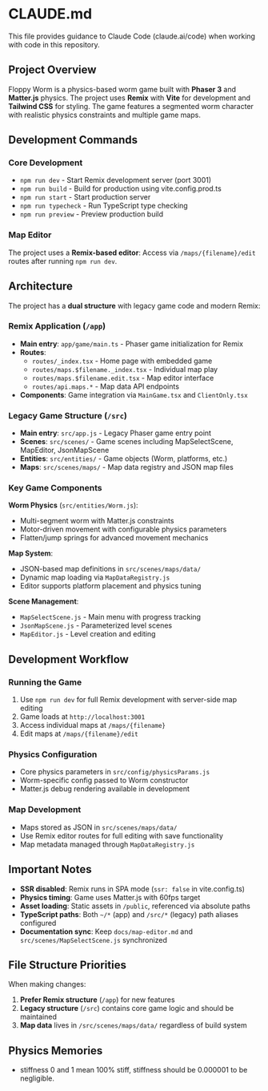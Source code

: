 # CLAUDE.md

This file provides guidance to Claude Code (claude.ai/code) when working with code in this repository.

## Project Overview

Floppy Worm is a physics-based worm game built with **Phaser 3** and **Matter.js** physics. The project uses **Remix** with **Vite** for development and **Tailwind CSS** for styling. The game features a segmented worm character with realistic physics constraints and multiple game maps.

## Development Commands

### Core Development
- `npm run dev` - Start Remix development server (port 3001)
- `npm run build` - Build for production using vite.config.prod.ts
- `npm run start` - Start production server
- `npm run typecheck` - Run TypeScript type checking
- `npm run preview` - Preview production build

### Map Editor
The project uses a **Remix-based editor**: Access via `/maps/{filename}/edit` routes after running `npm run dev`.

## Architecture

The project has a **dual structure** with legacy game code and modern Remix:

### Remix Application (`/app`)
- **Main entry**: `app/game/main.ts` - Phaser game initialization for Remix
- **Routes**: 
  - `routes/_index.tsx` - Home page with embedded game
  - `routes/maps.$filename._index.tsx` - Individual map play
  - `routes/maps.$filename.edit.tsx` - Map editor interface
  - `routes/api.maps.*` - Map data API endpoints
- **Components**: Game integration via `MainGame.tsx` and `ClientOnly.tsx`

### Legacy Game Structure (`/src`)
- **Main entry**: `src/app.js` - Legacy Phaser game entry point
- **Scenes**: `src/scenes/` - Game scenes including MapSelectScene, MapEditor, JsonMapScene
- **Entities**: `src/entities/` - Game objects (Worm, platforms, etc.)
- **Maps**: `src/scenes/maps/` - Map data registry and JSON map files

### Key Game Components

**Worm Physics** (`src/entities/Worm.js`):
- Multi-segment worm with Matter.js constraints
- Motor-driven movement with configurable physics parameters
- Flatten/jump springs for advanced movement mechanics

**Map System**:
- JSON-based map definitions in `src/scenes/maps/data/`
- Dynamic map loading via `MapDataRegistry.js`
- Editor supports platform placement and physics tuning

**Scene Management**:
- `MapSelectScene.js` - Main menu with progress tracking
- `JsonMapScene.js` - Parameterized level scenes
- `MapEditor.js` - Level creation and editing

## Development Workflow

### Running the Game
1. Use `npm run dev` for full Remix development with server-side map editing
2. Game loads at `http://localhost:3001`
3. Access individual maps at `/maps/{filename}`
4. Edit maps at `/maps/{filename}/edit`

### Physics Configuration
- Core physics parameters in `src/config/physicsParams.js`
- Worm-specific config passed to Worm constructor
- Matter.js debug rendering available in development

### Map Development
- Maps stored as JSON in `src/scenes/maps/data/`
- Use Remix editor routes for full editing with save functionality
- Map metadata managed through `MapDataRegistry.js`

## Important Notes

- **SSR disabled**: Remix runs in SPA mode (`ssr: false` in vite.config.ts)
- **Physics timing**: Game uses Matter.js with 60fps target
- **Asset loading**: Static assets in `/public`, referenced via absolute paths
- **TypeScript paths**: Both `~/*` (app) and `/src/*` (legacy) path aliases configured
- **Documentation sync**: Keep `docs/map-editor.md` and `src/scenes/MapSelectScene.js` synchronized

## File Structure Priorities

When making changes:
1. **Prefer Remix structure** (`/app`) for new features
2. **Legacy structure** (`/src`) contains core game logic and should be maintained
3. **Map data** lives in `/src/scenes/maps/data/` regardless of build system

## Physics Memories
- stiffness 0 and 1 mean 100% stiff, stiffness should be 0.000001 to be negligible.